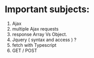 # Important subjects:
1. Ajax
2. multiple Ajax requests
3. response Array Vs Object.
4. Jquery ( syntax and access ) ?
5. fetch with Typescript
6. GET / POST


